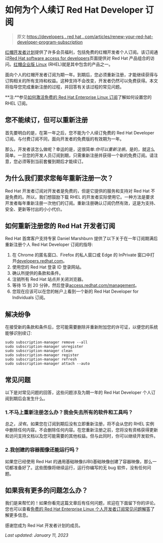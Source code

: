 # 如何为个人续订 Red Hat Developer 订阅

> 原文:[https://developers . red hat . com/articles/renew-your-red-hat-developer-program-subscription](https://developers.redhat.com/articles/renew-your-red-hat-developer-program-subscription)

[红帽开发者计划](https://developers.redhat.com/about)提供了许多会员福利，包括免费的红帽开发者个人订阅。该订阅通过[Red Hat software access for developers](https://developers.redhat.com/products)页面提供对 Red Hat 产品组合的访问。[红帽企业版 Linux](/products/rhel/overview) (RHEL)就是其中包含的产品之一。

面向个人的红帽开发者订阅为期一年。到期后，您必须重新注册，才能继续获得与订购相关的所有支持和权益。这种支持不会改变，开发者仍然可以免费获得。本文将指导您完成重新注册的过程，并回答有关该过程的常见问题。

**注:**参见[如何激活免费的 Red Hat Enterprise Linux 订阅](/blog/2021/02/10/how-to-activate-your-no-cost-red-hat-enterprise-linux-subscription)了解如何设置您的 RHEL 订阅。

## 您不能续订，但可以重新注册

首先要明白的是，在第一年之后，您不能为个人续订免费的 Red Hat Developer 订阅。与付费订阅不同，面向开发者的免费版的有效期为一年。

那么，开发者该怎么做呢？幸运的是，这很简单:*你可以重新注册*。是的，就这么简单。一旦您的开发人员订阅到期，只需重新注册并获得一个新的免费订阅。请注意，您必须等到当前套餐到期后才能续订。

## 为什么我们要求您每年重新注册一次？

Red Hat 开发者订阅对开发者是免费的，但是它提供的服务和支持对 Red Hat 不是免费的。所以，我们想鼓励下载 RHEL 的开发者实际使用它。一种方法是要求开发者每年重新注册一次他们的订阅。重新注册确认订阅仍然有效，这是为支持、安全、更新等付出的小小代价。

## 如何重新注册您的 Red Hat 开发者订阅

Red Hat 首席客户支持专家 Daniel Marshburn 提供了以下关于在一年订阅期满后重新注册个人 Red Hat Developer 订阅的指导:

1.  在 Chrome 的匿名窗口、Firefox 的私人窗口或 Edge 的 InPrivate 窗口中打开[developers.redhat.com](http://developers.redhat.com/)。
2.  使用您的 Red Hat 登录 ID 登录网站。
3.  确认所提供的条款和条件。
4.  注销所有 Red Hat 站点并关闭浏览器。
5.  等待 15 到 20 分钟，然后登录[access.redhat.com/management](http://access.redhat.com/management)。
6.  您现在应该可以在您的帐户上看到一个新的 Red Hat Developer for Individuals 订阅。

## 解决纷争

在接受新的条款和条件后，您可能需要删除并重新附加您的许可证，以便您的系统能够识别续订:

```
sudo subscription-manager remove --all
sudo subscription-manager unregister
sudo subscription-manager clean
sudo subscription-manager register
sudo subscription-manager refresh
sudo subscription-manager attach --auto
```

## 常见问题

以下是对常见问题的回答，这些问题涉及为期一年的 Red Hat Developer 个人订阅到期后会发生什么。

### 1.不马上重新注册怎么办？我会失去所有的软件和工具吗？

总之，*没有*。如果您在订阅到期后没有立即重新注册，将不会从您的 RHEL 实例中删除任何内容。不会删除任何内容。在您重新注册之前，您将没有资格获得更新和访问支持文档以及您可能需要的其他权益。但与此同时，你可以继续开发软件。

### 2.我创建的容器图像还能运行吗？

如果您已经使用 Red Hat 的通用基础映像(UBI)基础映像创建了容器映像，那么一切都准备好了。这些图像将继续运行，运行你编写的无 bug 软件，没有任何问题。

## 如果我有更多的问题怎么办？

我们是来帮忙的！如果你看完这篇文章后有任何问题，欢迎在下面留下你的评论。您也可以查看[免费的 Red Hat Enterprise Linux 个人开发者订阅常见问题解答](/articles/faqs-no-cost-red-hat-enterprise-linux)了解更多信息。

感谢您成为 Red Hat 开发者计划的成员。

*Last updated: January 11, 2023*